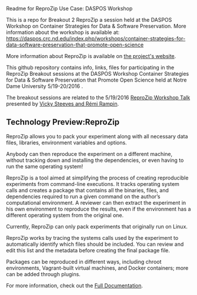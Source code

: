 Readme for ReproZip Use Case: DASPOS Workshop

This is a repo for Breakout 2 ReproZip a session held at the DASPOS Workshop on Container Strategies for Data & Software Preservation.  More information about the workshop is available at: https://daspos.crc.nd.edu/index.php/workshops/container-strategies-for-data-software-preservation-that-promote-open-science


More information about ReproZip is available on [the project's website](https://vida-nyu.github.io/reprozip/).

This github repository contains info, links, files for participating in the ReproZip Breakout sessions at the DASPOS Workshop Container Strategies for Data & Software Preservation that Promote Open Science held at Notre Dame University 5/19-20/2016 .

The breakout sessions are related to the 5/19/2016  [ReproZip Workshop Talk](https://daspos.crc.nd.edu/index.php/14-daspos/workshops/55-workshop-7speak#vste)  presented by [Vicky Steeves and Rémi Rampin](https://daspos.crc.nd.edu/index.php/14-daspos/workshops/55-workshop-7speak#vste).

## Technology Preview:ReproZip

ReproZip allows you to pack your experiment along with all necessary data files, libraries, environment variables and options.

Anybody can then reproduce the experiment on a different machine, without tracking down and installing the dependencies, or even having to run the same operating system!

ReproZip is a tool aimed at simplifying the process of creating reproducible experiments from command-line executions. It tracks operating system calls and creates a package that contains all the binaries, files, and dependencies required to run a given command on the author’s computational environment. A reviewer can then extract the experiment in his own environment to reproduce the results, even if the environment has a different operating system from the original one.

Currently, ReproZip can only pack experiments that originally run on Linux.

ReproZip works by tracing the systems calls used by the experiment to automatically identify which files should be included. You can review and edit this list and the metadata before creating the final package file.

Packages can be reproduced in different ways, including chroot environments, Vagrant-built virtual machines, and Docker containers; more can be added through plugins.

For more information, check out the [Full Documentation](https://reprozip.readthedocs.io/).
